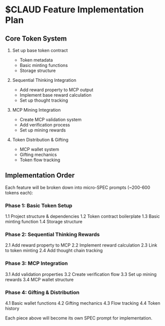 # $CLAUD Feature Implementation Plan

## Core Token System
1. Set up base token contract
   - Token metadata
   - Basic minting functions
   - Storage structure

2. Sequential Thinking Integration
   - Add reward property to MCP output
   - Implement base reward calculation
   - Set up thought tracking

3. MCP Mining Integration
   - Create MCP validation system
   - Add verification process
   - Set up mining rewards

4. Token Distribution & Gifting
   - MCP wallet system
   - Gifting mechanics
   - Token flow tracking

## Implementation Order
Each feature will be broken down into micro-SPEC prompts (~200-600 tokens each):

### Phase 1: Basic Token Setup
1.1 Project structure & dependencies
1.2 Token contract boilerplate
1.3 Basic minting function
1.4 Storage structure 

### Phase 2: Sequential Thinking Rewards
2.1 Add reward property to MCP
2.2 Implement reward calculation
2.3 Link to token minting
2.4 Add thought chain tracking

### Phase 3: MCP Integration
3.1 Add validation properties
3.2 Create verification flow
3.3 Set up mining rewards
3.4 MCP wallet structure

### Phase 4: Gifting & Distribution
4.1 Basic wallet functions
4.2 Gifting mechanics
4.3 Flow tracking
4.4 Token history

Each piece above will become its own SPEC prompt for implementation.